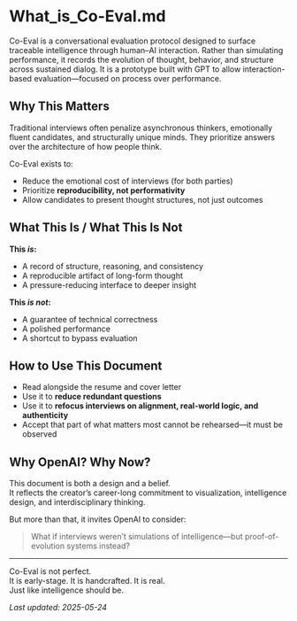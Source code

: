 # What_is_Co-Eval.md

Co-Eval is a conversational evaluation protocol designed to surface traceable intelligence through human–AI interaction.
Rather than simulating performance, it records the evolution of thought, behavior, and structure across sustained dialog.
It is a prototype built with GPT to allow interaction-based evaluation—focused on process over performance.

## Why This Matters

Traditional interviews often penalize asynchronous thinkers, emotionally fluent candidates, and structurally unique minds.
They prioritize answers over the architecture of how people think.

Co-Eval exists to:
- Reduce the emotional cost of interviews (for both parties)
- Prioritize **reproducibility, not performativity**
- Allow candidates to present thought structures, not just outcomes

## What This Is / What This Is Not

**This *is*:**
- A record of structure, reasoning, and consistency  
- A reproducible artifact of long-form thought  
- A pressure-reducing interface to deeper insight  

**This *is not*:**
- A guarantee of technical correctness  
- A polished performance  
- A shortcut to bypass evaluation  

## How to Use This Document

- Read alongside the resume and cover letter  
- Use it to **reduce redundant questions**  
- Use it to **refocus interviews on alignment, real-world logic, and authenticity**  
- Accept that part of what matters most cannot be rehearsed—it must be observed  

## Why OpenAI? Why Now?

This document is both a design and a belief.  
It reflects the creator’s career-long commitment to visualization, intelligence design, and interdisciplinary thinking.

But more than that, it invites OpenAI to consider:  
> What if interviews weren’t simulations of intelligence—but proof-of-evolution systems instead?

---

Co-Eval is not perfect.  
It is early-stage. It is handcrafted. It is real.  
Just like intelligence should be.

*Last updated: 2025-05-24*
